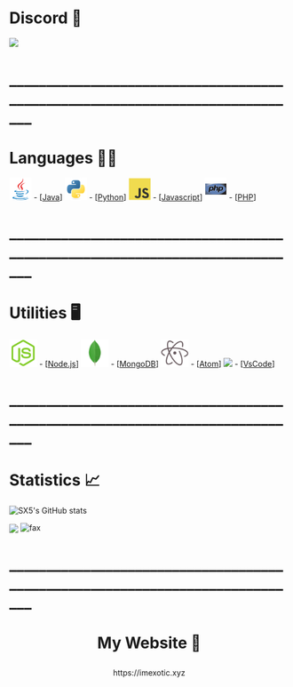 

# Discord 📱
<img src="https://discord.c99.nl/widget/theme-3/769621242596163607.png">

# _____________________________________________________________________________
# Languages 👨‍💻
<img src ="https://raw.githubusercontent.com/devicons/devicon/master/icons/java/java-original.svg" width="40"> - [[Java](https://www.java.com/en/)]
<img src ="https://raw.githubusercontent.com/devicons/devicon/master/icons/python/python-original.svg" width="40"> - [[Python](https://www.python.org/)]
<img src ="https://raw.githubusercontent.com/devicons/devicon/2809b567852a4648062a2d3e7c1c531367458c0b/icons/javascript/javascript-original.svg" width="40"> - [[Javascript](https://www.javascript.com/)]
<img src ="https://raw.githubusercontent.com/devicons/devicon/master/icons/php/php-original.svg" width="40"> - [[PHP](https://www.php.net/)]
 
# _____________________________________________________________________________
 

# Utilities 🖥️
  <img src="https://raw.githubusercontent.com/devicons/devicon/master/icons/nodejs/nodejs-original.svg" width="50"> - [[Node.js](https://nodejs.org/en/)]
  <img src="https://raw.githubusercontent.com/devicons/devicon/2809b567852a4648062a2d3e7c1c531367458c0b/icons/mongodb/mongodb-original.svg" width="50"> - [[MongoDB](https://www.mongodb.com/)]
  <img src ="https://raw.githubusercontent.com/devicons/devicon/master/icons/atom/atom-original.svg" width="50"> - [[Atom](https://atom.io/)]
  <img src ="https://blog.leonhassan.co.uk/content/images/2019/06/visual-studio-code.svg" width="50"> - [[VsCode](https://code.visualstudio.com/)]


# _____________________________________________________________________________
# Statistics 📈

![SX5's GitHub stats](https://github-readme-stats.vercel.app/api?username=sx5&count_private=true&show_icons=true&layout=compact&theme=tokyonight)

<img align="center" src="https://github-readme-stats.vercel.app/api/top-langs/?username=sx5&count_private=true&langs_count=7&hide=html&exclude_repo=alarmclock-esp,aosp-calculator,dotfiles&layout=compact&theme=tokyonight" />

<img src="https://komarev.com/ghpvc/?username=sx5&color=blue" alt="fax" width="" height="">


# _____________________________________________________________________________
# <p align="center">My Website 🎤
<p align="center">https://imexotic.xyz
